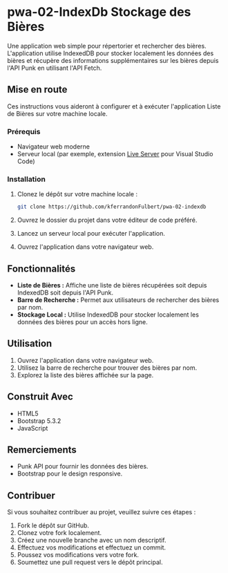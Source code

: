﻿# pwa-02-IndexDb Stockage des Bières

Une application web simple pour répertorier et rechercher des bières. L'application utilise IndexedDB pour stocker localement les données des bières et récupère des informations supplémentaires sur les bières depuis l'API Punk en utilisant l'API Fetch.

## Mise en route

Ces instructions vous aideront à configurer et à exécuter l'application Liste de Bières sur votre machine locale.

### Prérequis

- Navigateur web moderne
- Serveur local (par exemple, extension [Live Server](https://marketplace.visualstudio.com/items?itemName=ritwickdey.LiveServer) pour Visual Studio Code)

### Installation

1. Clonez le dépôt sur votre machine locale :

    ```bash
    git clone https://github.com/kferrandonFulbert/pwa-02-indexdb
    ```

2. Ouvrez le dossier du projet dans votre éditeur de code préféré.
3. Lancez un serveur local pour exécuter l'application.
4. Ouvrez l'application dans votre navigateur web.

## Fonctionnalités

- **Liste de Bières :** Affiche une liste de bières récupérées soit depuis IndexedDB soit depuis l'API Punk.
- **Barre de Recherche :** Permet aux utilisateurs de rechercher des bières par nom.
- **Stockage Local :** Utilise IndexedDB pour stocker localement les données des bières pour un accès hors ligne.

## Utilisation

1. Ouvrez l'application dans votre navigateur web.
2. Utilisez la barre de recherche pour trouver des bières par nom.
3. Explorez la liste des bières affichée sur la page.

## Construit Avec

- HTML5
- Bootstrap 5.3.2
- JavaScript

## Remerciements

- Punk API pour fournir les données des bières.
- Bootstrap pour le design responsive.

## Contribuer

Si vous souhaitez contribuer au projet, veuillez suivre ces étapes :

1. Fork le dépôt sur GitHub.
2. Clonez votre fork localement.
3. Créez une nouvelle branche avec un nom descriptif.
4. Effectuez vos modifications et effectuez un commit.
5. Poussez vos modifications vers votre fork.
6. Soumettez une pull request vers le dépôt principal.

